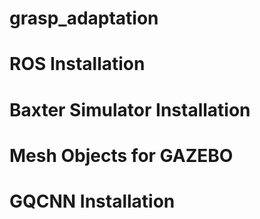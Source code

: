 # grasp_adaptation
# ROS Installation
# Baxter Simulator Installation
# Mesh Objects for GAZEBO
# GQCNN Installation
